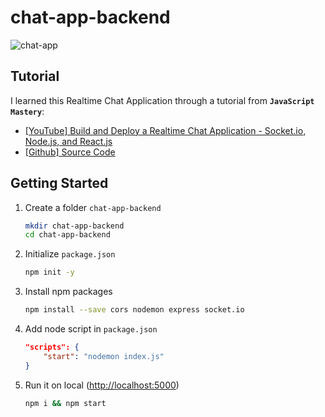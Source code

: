 # chat-app-backend

![chat-app](https://i.imgur.com/rHa5eNJ.png)

## Tutorial

I learned this Realtime Chat Application through a tutorial from **`JavaScript Mastery`**:

* [[YouTube] Build and Deploy a Realtime Chat Application - Socket.io, Node.js, and React.js](https://www.youtube.com/watch?v=ZwFA3YMfkoc)
* [[Github] Source Code](https://github.com/adrianhajdin/project_chat_application)

## Getting Started

1. Create a folder `chat-app-backend`

    ```bash
    mkdir chat-app-backend
    cd chat-app-backend
    ```

2. Initialize `package.json`

    ```bash
    npm init -y
    ```

3. Install npm packages

    ```bash
    npm install --save cors nodemon express socket.io
    ```

4. Add node script in `package.json`

    ```json
    "scripts": {
        "start": "nodemon index.js"
    }
    ```

5. Run it on local (<http://localhost:5000>)

    ```bash
    npm i && npm start
    ```
